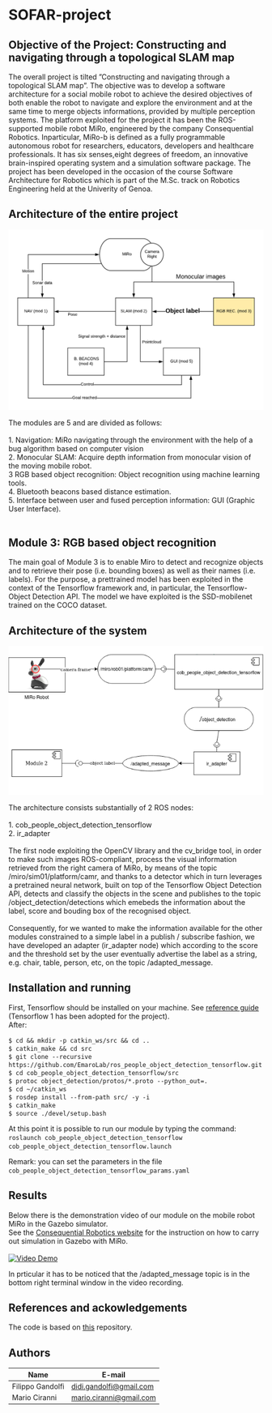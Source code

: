 # SOFAR-project
## Objective of the Project: Constructing and navigating through a topological SLAM map
The overall project is tilted ”Constructing and navigating through a topological SLAM map”. The objective was to develop a software architecture for a social mobile robot to achieve the desired objectives of both enable the robot to navigate and explore the environment and at the same time to merge objects informations, provided by multiple perception systems.
The platform exploited for the project it has been the ROS-supported mobile robot  MiRo,  engineered  by  the  company  Consequential  Robotics. 
Inparticular,  MiRo-b  is  defined  as  a  fully  programmable  autonomous  robot  for researchers, educators, developers and healthcare professionals. It has six senses,eight degrees of freedom, an innovative brain-inspired operating system and a simulation software package.
The project has been developed in the occasion of the course Software Architecture for Robotics which is part of the M.Sc. track on Robotics Engineering held at the Univerity of Genoa.
## Architecture of the entire project
<p align="center"> 
<img src="Diagram.png">
</p>
The modules are 5 and are divided as follows:<br/><br/>
    1. Navigation: MiRo navigating through the environment with the help of a bug algorithm based on computer vision<br/>
    2. Monocular SLAM: Acquire depth information from monocular vision of the moving mobile robot.<br/>
    3 RGB based object recognition: Object recognition using machine learning tools.<br/>
    4. Bluetooth beacons based distance estimation. <br/>
    5. Interface between user and fused perception information:  GUI (Graphic User Interface).<br/><br/>

## Module 3: RGB based object recognition
The main goal of Module 3 is to enable Miro to detect and recognize objects and to retrieve their pose (i.e.  bounding boxes) as well as their names (i.e.  labels). For the purpose, a prettrained model has been exploited in the context of the Tensorflow framework and, in particular, the Tensorflow-Object Detection API. The model we have exploited is the SSD-mobilenet trained on the COCO dataset.

## Architecture of the system
<p align="center"> 
<img src="Modulo3_diagram(2).png">
</p>
The architecture consists substantially of 2 ROS nodes:<br/><br/>
1. cob_people_object_detection_tensorflow<br/>
2. ir_adapter<br/><br/>
The first node exploiting the OpenCV library and the cv_bridge tool, in order to make such images ROS-compliant, process the visual information retrieved from the right camera of MiRo, by means of the topic /miro/sim01/platform/camr, and thanks to a detector which in turn leverages a pretrained neural network, built on top of the Tensorflow Object Detection API, detects and classify the objects in the scene and publishes to the topic /object_detection/detections which emebeds the information about the label, score and bouding box of the recognised object.<br/><br/>
Consequently, for we wanted to make the information available for the other modules constrained to a simple label in a publish / subscribe fashion, we have developed an adapter (ir_adapter node) which according to the score and the threshold set by the user eventually advertise the label as a string, e.g. chair, table, person, etc, on the topic /adapted_message.<br/>

## Installation and running
First, Tensorflow should be installed on your machine. See [reference guide](https://www.tensorflow.org/install/pip) (Tensorflow 1 has been adopted for the project).<br/>
After:<br/>

```
$ cd && mkdir -p catkin_ws/src && cd ..
$ catkin_make && cd src
$ git clone --recursive https://github.com/EmaroLab/ros_people_object_detection_tensorflow.git
$ cd cob_people_object_detection_tensorflow/src
$ protoc object_detection/protos/*.proto --python_out=.
$ cd ~/catkin_ws
$ rosdep install --from-path src/ -y -i
$ catkin_make
$ source ./devel/setup.bash
```
At this point it is possible to run our module by typing the command:<br/> ```roslaunch cob_people_object_detection_tensorflow cob_people_object_detection_tensorflow.launch```

Remark: you can set the parameters in the file 
```cob_people_object_detection_tensorflow_params.yaml ```

## Results
Below there is the demonstration video of our module on the mobile robot MiRo in the Gazebo simulator.<br/>
See the [Consequential Robotics website](http://labs.consequentialrobotics.com/) for the instruction on how to carry out simulation in Gazebo with MiRo.<br/><br/>
[![Video Demo](https://img.youtube.com/vi/Q-gqG0p4f_U/0.jpg)](https://www.youtube.com/watch?v=Q-gqG0p4f_U&feature=youtu.be)<br/>

In prticular it has to be noticed that the /adapted_message topic is in the bottom right terminal window in the video recording.

## References and ackowledgements
The code is based on [this](https://github.com/cagbal/ros_people_object_detection_tensorflow) repository.<br/>
## Authors
| Name | E-mail |
|------|--------|
| Filippo Gandolfi | didi.gandolfi@gmail.com |
| Mario Ciranni | mario.ciranni@gmail.com |


